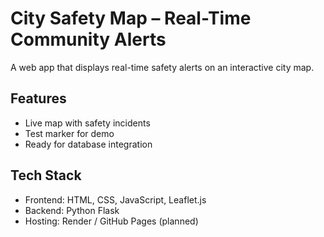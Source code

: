 # City Safety Map – Real-Time Community Alerts

A web app that displays real-time safety alerts on an interactive city map.

## Features
- Live map with safety incidents
- Test marker for demo
- Ready for database integration

## Tech Stack
- Frontend: HTML, CSS, JavaScript, Leaflet.js
- Backend: Python Flask
- Hosting: Render / GitHub Pages (planned)

